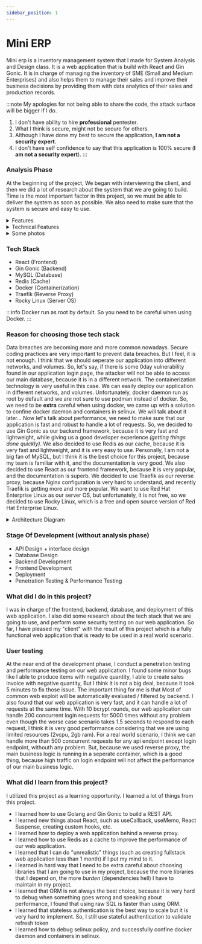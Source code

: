 ```yaml
---
sidebar_position: 1
---
```


# Mini ERP

Mini erp is a inventory management system that I made for System Analysis and Design class.
It is a web application that is build with React and Gin Gonic.
It is in charge of managing the inventory of SME (Small and Medium Enterprises) and also
helps them to manage their sales and improve their business decisions by providing them
with data analytics of their sales and production records.

:::note
My apologies for not being able to share the code, the attack surface will be bigger if I do.

1.  I don't have ability to hire **professional** pentester.
2.  What I think is secure, might not be secure for others.
3.  Although I have done my best to secure the application, **I am not a security expert**.
4.  I don't have self confidence to say that this application is 100% secure (**I am not a security expert**).
:::

### Analysis Phase
At the beginning of the project, We began with interviewing the client, and then
we did a lot of research about the system that we are going to build.
Time is the most important factor in this project, so we must be able to deliver
the system as soon as possible. We also need to make sure that the system is
secure and easy to use.

<details><summary>Features</summary>
<p>

-   Dashboard that consist of
    -   Total Sales Invoice
    -   Awaiting Approval Sales Invoice
    -   Total Variant
    -   Total Awaiting Production
    -   Low Stock Variant
    -   Best Seller Variant
    -   Item Turnover (Production vs Sales quantity)
    -   Weekly revenue
    -   Best Customers (by amount of purchase)
    -   Best Employees (by amount of approved sales invoice)
-   Customer Management
    -   Customer (name, address, tax id, city, province, country)
        -   Create Customer
        -   Edit Customer
        -   Delete Customer
        -   Pagination (frontend and backend)
-   Inventory Management
    -   Variant (name, description)
        -   Create Variant
        -   Edit Variant
        -   Delete Variant
        -   Pagination (frontend and backend)
    -   Batch (expired date)
        -   Create Batch
        -   Edit Batch
        -   Delete Batch
        -   Pagination (frontend and backend)
    -   Production
        -   Create Production Draft
        -   Approve Production Draft
        -   Delete Production Draft
        -   Pagination (frontend and backend)
    -   Stock
        -   Pagination (frontend only)
-   Finance Management
    -   Term of Payment (name, due date)
        -   Create Term of Payment
        -   Edit Term of Payment
        -   Delete Term of Payment
        -   Pagination (frontend and backend)
    -   Sales Invoice (customer, term of payment, all items)
        -   Create Sales Invoice Draft
        -   Approve Sales Invoice Draft
        -   Reject Sales Invoice Draft
        -   Download Sales Invoice (PDF)
        -   Pagination (frontend and backend)
-   System Management
    -   User
        -   Create User
        -   Edit User Password
        -   Edit User Role
        -   Set User as Active/Inactive
        -   Pagination (frontend only)
    -   UI
        -   Change Theme
            blabla

</p>
</details>

<details><summary>Technical Features</summary>
<p>

-   Authentication
    -   JWT
    -   CSRF token
    -   Password Hashing
    -   Refresh Token
-   Performance
    -   Cache
        -   Redis (keep track of user session & cache length of data from database)
        -   Nginx (cache static files for frontend)
    -   Pagination
        -   Frontend (useMemo, useCallback)
        -   Backend (mysql query limit = ? and where id > ? (last_id of highest fetched data id from frontend or page_number \* page_size - page_size))
    -   Lazy Loading (React Lazy Import)
    -   Code Splitting (React Lazy Import)
-   Security (Prevent common web attacks)
    -   SQL Injection (practice secure coding)
    -   XSS (never use `dangerouslySetInnerHTML`)
    -   CSRF (use CSRF token)
    -   CORS (we are using traefik as our reverse proxy, so we don't need to worry about CORS)
    -   Session Hijacking
        -   Let's assume that user has a valid credentials, the server will generate a JWT token to give access to user to the application with these JWT claims:
            AES256 encrypted user's csrf token value (from cookie assigned before by the server),
            JTI (JWT ID) is generated with length of 10 bytes using `crypto/rand`.
            Then the server will store the (username + JTI) as a key
            and generate a refresh token with length of 32 bytes as a value in redis also using `crypto/rand`.
            The server will send the JWT token (as string) with a refresh token (as HTTP cookie + sameSite = strict) to the user.
        -   Case 1 (Attacker successfully XSS the user and steal the JWT token that is stored in session storage)
            -   Attacker parse the JWT Token
            -   Attacker need to decrypt the AES256 encrypted user's csrf token value which is impossible.
            -   `403 Forbidden!`
        -   Case 2 (Attacker successfully exploit CSRF vulnerability)
            -   Attacker need to steal the JWT token that is stored in session storage.
            -   All cookies are sent with sameSite = strict, httpOnly = true, So the attacker cannot steal csrf token, and refresh token.
            -   `403 Forbidden!`
    -   Refresh Token
        -   User casually hit API endpoint then suddenly the server return 401 unauthorized.
        -   User send a request to get a new JWT token using the expired JWT token and the refresh token.
        -   Server will check the JWT signature.
        -   Server will check if csrf token value in JWT claims and in cookie is the same or not.
        -   Server will check if the refresh token provided in httpOnly cookie is valid or not.
        -   Server send a new JWT token to the user.

</p>
</details>

<details><summary>Some photos</summary>

![Dashboard Light](./dashboard-light.png)

#### I love dark mode so much, so I made a dark mode for this application.

![Dashboard Dark](./dashboard-dark.png)
![Create Sales Invoice](./create-sales-invoice.png)
![Approve Sales Invoice](./approve-sales-invoice.png)
![User List](./user-list.png)

</details>

### Tech Stack

-   React (Frontend)
-   Gin Gonic (Backend)
-   MySQL (Database)
-   Redis (Cache)
-   Docker (Containerization)
-   Traefik (Reverse Proxy)
-   Rocky Linux (Server OS)

:::info
Docker run as root by default. So you need to be careful when using Docker.
:::

### Reason for choosing those tech stack

Data breaches are becoming more and more common nowadays. Secure coding practices
are very important to prevent data breaches. But I feel, it is not enough.
I think that we should seperate our application into different networks, and volumes.
So, let's say, if there is some 0day vulnerability found in our application login page,
the attacker will not be able to access our main database, because it is in a different network.
The containerization technology is very useful in this case. We can easily deploy our application
in different networks, and volumes. Unfortunately, docker daemon run as root by default and we are not sure
to use podman instead of docker. So, we need to be **extra** careful when using docker, we came up with a
solution to confine docker daemon and containers in selinux. We will talk about it later...
Now let's talk about performance, we need to make sure that our application is fast and robust
to handle a lot of requests. So, we decided to use Gin Gonic as our backend framework, because it is
very fast and lightweight, while giving us a good developer experience _(getting things done quickly)_.
We also decided to use Redis as our cache, because it is very fast and lightweight, and it is very easy to use.
Personally, I am not a big fan of MySQL, but I think it is the best choice for this project, because
my team is familiar with it, and the documentation is very good. We also decided to use React as our frontend framework,
because it is very popular, and the documentation is superb. We decided to use Traefik as our reverse proxy,
because Nginx configuration is very hard to understand, and recently Traefik is getting more and more popular.
We want to use Red Hat Enterprise Linux as our server OS, but unfortunately, it is not free, so we decided to use Rocky Linux,
which is a free and open source version of Red Hat Enterprise Linux.

<details><summary>Architecture Diagram</summary>

![Architecture_Diagram](./architecture-design.png)
Color of arrow represent the network group that the container is in.
So, the go-api can't access the auth-db & auth-redis. The blue colored box is the
container that exposed to the internet which is the traefik container.

</details>

### Stage Of Development (without analysis phase)

-   API Design + interface design
-   Database Design
-   Backend Development
-   Frontend Development
-   Deployment
-   Penetration Testing & Performance Testing

### What did I do in this project?

I was in charge of the frontend, backend, database, and deployment of this web application.
I also did some research about the tech stack that we are going to use, and perform some
security testing on our web application. So far, I have pleased my "client" with the result of this project
which is a fully functional web application that is ready to be used in a real world scenario.

### User testing

At the near end of the development phase, I conduct a penetration testing and performance testing on our web application.
I found some minor bugs like I able to produce items with negative quantity, I able to create sales invoice with negative quantity,
But I think it is not a big deal, because it took 5 minutes to fix those issue. The important thing for me is that
Most of common web exploit will be automatically evaluated / filtered by backend.
I also found that our web application is very fast, and it can handle a lot of requests at the same time. With 10 bcrypt rounds,
our web application can handle 200 concurrent login requests for 5000 times without any problem even though the worse case scenario
takes 1.5 seconds to respond to each request, I think it is very good performance considering that we are using limited resources (2vcpu, 2gb ram).
For a real world scenario, I think we can handle more than 500 concurrent requests for any api endpoint except login endpoint,
withouth any problem. But, because we used reverse proxy, the main business logic is running in a seperate container, which is
a good thing, because high traffic on login endpoint will not affect the performance of our main business logic.


### What did I learn from this project?

I utilized this project as a learning opportunity. I learned a lot of things from this project.

-   I learned how to use Golang and Gin Gonic to build a REST API.
-   I learned new things about React, such as useCallback, useMemo, React Suspense, creating custom hooks, etc.
-   I learned how to deploy a web application behind a reverse proxy.
-   I learned how to use Redis as a cache to improve the performance of our web application.
-   I learned that I can do "unrealistic" things (such as creating fullstack web application less than 1 month) if I put my mind to it.
-   I learned in hard way that I need to be extra careful about choosing libraries that I am going to use in my project,
    because the more libraries that I depend on, the more _burden_ (dependencies hell) I have to maintain in my project.
-   I learned that ORM is not always the best choice, because it is very hard to debug when something goes wrong and 
    speaking about performance, I found that using raw SQL is faster than using ORM.
-   I learned that stateless authentication is the best way to scale but it is very hard to implement. So,
    I still use stateful authentication to validate refresh token
-   I learned how to debug selinux policy, and successfully confine docker daemon and containers in selinux.
